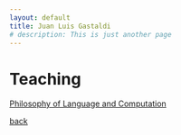 ```yaml
---
layout: default
title: Juan Luis Gastaldi
# description: This is just another page
---
```


# Teaching

[Philosophy of Language and Computation](https://rycolab.io/classes/phil-f22/)

[back](./)
